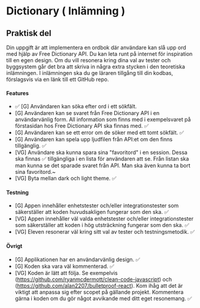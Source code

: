 # Dictionary ( Inlämning )
## Praktisk del

Din uppgift är att implementera en ordbok där användare kan slå upp ord med hjälp av
Free Dictionary API. Du kan leta runt på internet för inspiration till en egen design.
Om du vill resonera kring dina val av tester och byggsystem går det bra att skriva in
några extra stycken i den teoretiska inlämningen. I inlämningen ska du ge läraren
tillgång till din kodbas, förslagsvis via en länk till ett GitHub repo.

#### Features
* ✅ [G] Användaren kan söka efter ord i ett sökfält. 
* [G] Användaren kan se svaret från Free Dictionary API i en användarvänlig form. 
All information som finns med i exempelsvaret på förstasidan hos Free
Dictionary API ska finnas med. ✅
* [G] Användaren kan se ett error om de söker med ett tomt sökfält. ✅
* [G] Användaren kan spela upp ljudfilen från API:et om den finns tillgänglig. ✅
* [VG] Användare ska kunna spara sina "favoritord" i en session. Dessa ska finnas ✅
  tillgängliga i en lista för användaren att se. Från listan ska man kunna se det
sparade svaret från API. Man ska även kunna ta bort sina favoritord.~
* [VG] Byta mellan dark och light theme. ✅

#### Testning
* [G] Appen innehåller enhetstester och/eller integrationstester som säkerställer 
att koden huvudsakligen fungerar som den ska. ✅
* [VG] Appen innehåller väl valda enhetstester och/eller integrationstester som 
säkerställer att koden i hög utsträckning fungerar som den ska. ✅
* [VG] Eleven resonerar väl kring sitt val av tester och testningsmetodik. ✅

#### Övrigt
* [G] Applikationen har en användarvänlig design. ✅
* [G] Koden ska vara väl kommenterad. ✅
* [VG] Koden är lätt att följa. Se exempelvis
(https://github.com/ryanmcdermott/clean-code-javascript) och
(https://github.com/alan2207/bulletproof-react). Kom ihåg att det är viktigt
att anpassa sig efter scopet på gällande projekt. Kommentera gärna i koden om
du gör något avvikande med ditt eget resonemang. ✅
